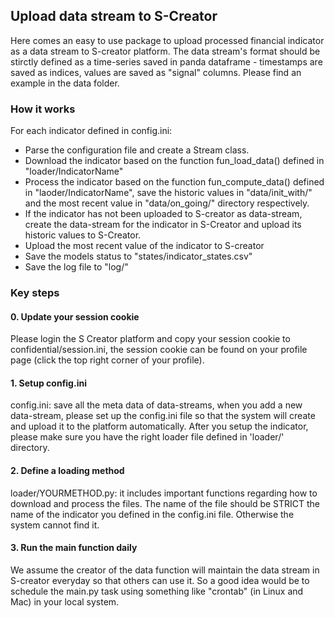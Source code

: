 ## Upload data stream to S-Creator ##

Here comes an easy to use package to upload processed financial indicator as a data stream to S-creator platform. 
The data stream's format should be stirctly defined as a time-series saved in panda dataframe - timestamps are saved as indices,
values are saved as "signal" columns. Please find an example in the data folder. 

### How it works ###
For each indicator defined in config.ini:
* Parse the configuration file and create a Stream class.
* Download the indicator based on the function fun_load_data() defined in "loader/IndicatorName"
* Process the indicator based on the function fun_compute_data() defined in "laoder/IndicatorName", save the historic values in "data/init_with/" and the most recent value in "data/on_going/" directory respectively.
* If the indicator has not been uploaded to S-creator as data-stream, create the data-stream for the indicator in S-Creator and upload its historic values to S-Creator.
* Upload the most recent value of the indicator to S-creator
* Save the models status to "states/indicator_states.csv"
* Save the log file to "log/"


### Key steps ###
#### 0. Update your session cookie ####
Please login the S Creator platform and copy your session cookie to confidential/session.ini, the session cookie can be found on your profile page (click the top right corner of your profile).

#### 1. Setup config.ini ####

config.ini: save all the meta data of data-streams, when you add a new data-stream, please set up the config.ini file
so that the system will create and upload it to the platform automatically. After you setup the indicator, please make
sure you have the right loader file defined in 'loader/' directory. 

#### 2. Define a loading method ####

loader/YOURMETHOD.py: it includes important functions regarding how to download and process the files. The name of the
file should be STRICT the name of the indicator you defined in the config.ini file. Otherwise the system cannot find it.

#### 3. Run the main function daily ####

We assume the creator of the data function will maintain the data stream in S-creator everyday so that others can use it. So a good idea
would be to schedule the main.py task using something like "crontab" (in Linux and Mac) in your local system.  


